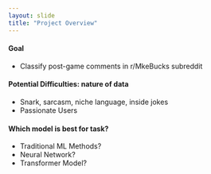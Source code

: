 ```yaml
---
layout: slide
title: "Project Overview"
---
```

#### Goal
- Classify post-game comments in r/MkeBucks subreddit

#### Potential Difficulties: nature of data
- Snark, sarcasm, niche language, inside jokes
- Passionate Users

#### Which model is best for task?
- Traditional ML Methods?
- Neural Network?
- Transformer Model?

